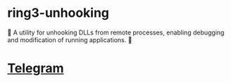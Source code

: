 # ring3-unhooking
💎 A utility for unhooking DLLs from remote processes, enabling debugging and modification of running applications. 💎

# [Telegram](https://t.me/strikelab)
